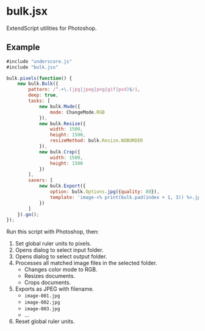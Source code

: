 # bulk.jsx

ExtendScript utilities for Photoshop.

## Example

```javascript
#include "underscore.js"
#include "bulk.jsx"

bulk.pixels(function() {
	new bulk.Bulk({
		pattern: /^.+\.(jpg|jpeg|png|gif|psd)$/i,
		deep: true,
		tasks: [
			new bulk.Mode({
				mode: ChangeMode.RGB
			}),
			new bulk.Resize({
				width: 1500,
				height: 1500,
				resizeMethod: bulk.Resize.NOBORDER
			}),
			new bulk.Crop({
				width: 1500,
				height: 1500
			})
		],
		savers: [
			new bulk.Export({
				option: bulk.Options.jpg({quality: 80}),
				template: 'image-<% print(bulk.pad(index + 1, 3)) %>.jpg'
			})
		]
	}).go();
});
```

Run this script with Photoshop, then:

1. Set global ruler units to pixels.
2. Opens dialog to select input folder.
3. Opens dialog to select output folder.
4. Processes all matched image files in the selected folder.
	- Changes color mode to RGB.
	- Resizes documents.
	- Crops documents.
5. Exports as JPEG with filename.
	- `image-001.jpg`
	- `image-002.jpg`
	- `image-003.jpg`
	- …
6. Reset global ruler units.